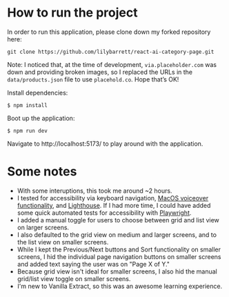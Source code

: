 # How to run the project

In order to run this application, please clone down my forked repository here:

```
git clone https://github.com/lilybarrett/react-ai-category-page.git

```

Note: I noticed that, at the time of development, `via.placeholder.com` was down and providing broken images, so I replaced the URLs in the `data/products.json` file to use `placehold.co`. Hope that’s OK!

Install dependencies:

```
$ npm install
```

Boot up the application:

```
$ npm run dev
```

Navigate to http://localhost:5173/ to play around with the application.

# Some notes

- With some interuptions, this took me around ~2 hours.
- I tested for accessibility via keyboard navigation, [MacOS voiceover functionality](https://support.apple.com/guide/voiceover/learn-and-practice-voiceover-mchlp2687/10/mac/15.0), and [Lighthouse](https://developer.chrome.com/docs/lighthouse/accessibility/scoring). If I had more time, I could have added some quick automated tests for accessibility with [Playwright](https://playwright.dev/docs/accessibility-testing).
- I added a manual toggle for users to choose between grid and list view on larger screens.
- I also defaulted to the grid view on medium and larger screens, and to the list view on smaller screens.
- While I kept the Previous/Next buttons and Sort functionality on smaller screens, I hid the individual page navigation buttons on smaller screens and added text saying the user was on "Page X of Y."
- Because grid view isn't ideal for smaller screens, I also hid the manual grid/list view toggle on smaller screens.
- I'm new to Vanilla Extract, so this was an awesome learning experience.
